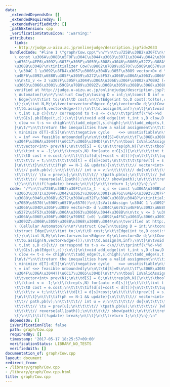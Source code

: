 ```yaml
---
data:
  _extendedDependsOn: []
  _extendedRequiredBy: []
  _extendedVerifiedWith: []
  _pathExtension: cpp
  _verificationStatusIcon: ':warning:'
  attributes:
    links:
    - http://judge.u-aizu.ac.jp/onlinejudge/description.jsp?id=2633
  bundledCode: "#line 1 \"graph/Cow.cpp\"\n/*\n\t\u725B\u30B2\u30FC\n\tx_t - x_s <=\
    \ const \u306A\u308B\u5F0F\u304C\u3044\u3063\u3071\u3044\u3042\u3063\u3066\u3001\
    \u6761\u4EF6\u3092\u307F\u305F\u3059\u3088\u3046\u306B\u5272\u308A\u632F\u308C\
    \u308B\u304B?\n\tinitializer Cow(\u9802\u70B9\u6570(\u5909\u6570\u6570))\n\tIsValidAssign\
    \ \u304C 1 \u3092\u8FD4\u3057\u3066\u304D\u305F\u3089 vector<D> d \u304C\u6761\
    \u4EF6\u3092\u6E80\u305F\u3059\u5272\u5F53\u306B\u306A\u3063\u3066\u3044\u308B\
    \n\n\tx_v <= 3 \u307F\u305F\u3044\u306A\u306E\u306F\u9802\u70B9Z (=0) \u3092\u4F5C\
    \u3063\u3066\u3001\u59CB\u70B9\u3092Z\u306B\u3059\u308B\u3068\u3088\u3044\n\n\t\
    verified at http://judge.u-aizu.ac.jp/onlinejudge/description.jsp?id=2633 (Cellular\
    \ Automaton)\n\n*/\nstruct Cow{\n\tusing D = int;\n\tconst D inf = 1e9;\n\tstruct\
    \ Edge{\n\t\tint to;\n\t\tD cost;\n\t\tEdge(int to,D cost):to(to),cost(cost){}\n\
    \t};\n\tint N,M;\n\tvector<vector<Edge>> G;\n\tvector<D> d;\n\tCow(int N):N(N){\n\
    \t\tG.assign(N,vector<Edge>());\n\t\td.assign(N,inf);\n\t}\n\tvoid add_edge(int\
    \ t,int s,D c){\t// correspond to t-s <= c\n//\t\tprintf(\"%d->%d   :%d\\n\",t,s,c);\n\
    \t\tG[s].pb(Edge(t,c));\n\t}\n\tvoid add_edge(int t,int s,D clow,D chigh){\t//\
    \ clow <= t-s <= chigh\n\t\tadd_edge(t,s,chigh);\n\t\tadd_edge(s,t,-clow);\n\t\
    }\n\t/*\n\t\treturn the inequalities have a valid assignment\n\t\tif satisfiable,\
    \ minimize d[T]-d[S]\n\n\t\tnegative cycle    <=> unsatisfiable\n\t\td[T] - d[S]\
    \ = inf <=> feasible unboundedly\n\n\t\td[S]=0\n\n\t\tT\u306B\u3088\u3089\u306A\
    \u304F\u306A\u3044?(\u6C17\u3065\u304D)\n\t*/\n\tbool IsValidAssign(int S = 0){\n\
    \t\tvector<int> prev(N);\n\t\td[S] = 0;\n\t\trep(ph,N){\n\t\t\tbool update = 0;\n\
    \t\t\tint v = -1;\n\t\t\trep(s,N) for(auto e:G[s]){\n\t\t\t\tint t = e.to;\n\t\
    \t\t\tD cost = e.cost;\n\t\t\t\tif(d[s]+cost < d[t]){\n\t\t\t\t\tupdate=1;\n\t\
    \t\t\t\tv = t;\n\t\t\t\t\td[t] = d[s]+cost;\n\t\t\t\t\tprev[t] = s;\n\t\t\t\t\
    }\n\t\t\t}\n\t\t\tif(ph == N-1 && update){\n\t\t\t\t// vector<int> path;\n\t\t\
    \t\t// path.pb(v);\n\t\t\t\t// int u = v;\n\t\t\t\t// do{\n\t\t\t\t// \tshow(u);\n\
    \t\t\t\t// \tu = prev[u];\n\t\t\t\t// \tpath.pb(u);\n\t\t\t\t// }while(u!=v);\n\
    \t\t\t\t// reverse(all(path));\n\t\t\t\t// show(path);\n\t\t\t\treturn 0;\n\t\t\
    \t}\n\t\t\tif(!update) break;\n\t\t}\n\t\treturn 1;\n\t}\n};\n"
  code: "/*\n\t\u725B\u30B2\u30FC\n\tx_t - x_s <= const \u306A\u308B\u5F0F\u304C\u3044\
    \u3063\u3071\u3044\u3042\u3063\u3066\u3001\u6761\u4EF6\u3092\u307F\u305F\u3059\
    \u3088\u3046\u306B\u5272\u308A\u632F\u308C\u308B\u304B?\n\tinitializer Cow(\u9802\
    \u70B9\u6570(\u5909\u6570\u6570))\n\tIsValidAssign \u304C 1 \u3092\u8FD4\u3057\
    \u3066\u304D\u305F\u3089 vector<D> d \u304C\u6761\u4EF6\u3092\u6E80\u305F\u3059\
    \u5272\u5F53\u306B\u306A\u3063\u3066\u3044\u308B\n\n\tx_v <= 3 \u307F\u305F\u3044\
    \u306A\u306E\u306F\u9802\u70B9Z (=0) \u3092\u4F5C\u3063\u3066\u3001\u59CB\u70B9\
    \u3092Z\u306B\u3059\u308B\u3068\u3088\u3044\n\n\tverified at http://judge.u-aizu.ac.jp/onlinejudge/description.jsp?id=2633\
    \ (Cellular Automaton)\n\n*/\nstruct Cow{\n\tusing D = int;\n\tconst D inf = 1e9;\n\
    \tstruct Edge{\n\t\tint to;\n\t\tD cost;\n\t\tEdge(int to,D cost):to(to),cost(cost){}\n\
    \t};\n\tint N,M;\n\tvector<vector<Edge>> G;\n\tvector<D> d;\n\tCow(int N):N(N){\n\
    \t\tG.assign(N,vector<Edge>());\n\t\td.assign(N,inf);\n\t}\n\tvoid add_edge(int\
    \ t,int s,D c){\t// correspond to t-s <= c\n//\t\tprintf(\"%d->%d   :%d\\n\",t,s,c);\n\
    \t\tG[s].pb(Edge(t,c));\n\t}\n\tvoid add_edge(int t,int s,D clow,D chigh){\t//\
    \ clow <= t-s <= chigh\n\t\tadd_edge(t,s,chigh);\n\t\tadd_edge(s,t,-clow);\n\t\
    }\n\t/*\n\t\treturn the inequalities have a valid assignment\n\t\tif satisfiable,\
    \ minimize d[T]-d[S]\n\n\t\tnegative cycle    <=> unsatisfiable\n\t\td[T] - d[S]\
    \ = inf <=> feasible unboundedly\n\n\t\td[S]=0\n\n\t\tT\u306B\u3088\u3089\u306A\
    \u304F\u306A\u3044?(\u6C17\u3065\u304D)\n\t*/\n\tbool IsValidAssign(int S = 0){\n\
    \t\tvector<int> prev(N);\n\t\td[S] = 0;\n\t\trep(ph,N){\n\t\t\tbool update = 0;\n\
    \t\t\tint v = -1;\n\t\t\trep(s,N) for(auto e:G[s]){\n\t\t\t\tint t = e.to;\n\t\
    \t\t\tD cost = e.cost;\n\t\t\t\tif(d[s]+cost < d[t]){\n\t\t\t\t\tupdate=1;\n\t\
    \t\t\t\tv = t;\n\t\t\t\t\td[t] = d[s]+cost;\n\t\t\t\t\tprev[t] = s;\n\t\t\t\t\
    }\n\t\t\t}\n\t\t\tif(ph == N-1 && update){\n\t\t\t\t// vector<int> path;\n\t\t\
    \t\t// path.pb(v);\n\t\t\t\t// int u = v;\n\t\t\t\t// do{\n\t\t\t\t// \tshow(u);\n\
    \t\t\t\t// \tu = prev[u];\n\t\t\t\t// \tpath.pb(u);\n\t\t\t\t// }while(u!=v);\n\
    \t\t\t\t// reverse(all(path));\n\t\t\t\t// show(path);\n\t\t\t\treturn 0;\n\t\t\
    \t}\n\t\t\tif(!update) break;\n\t\t}\n\t\treturn 1;\n\t}\n};\n"
  dependsOn: []
  isVerificationFile: false
  path: graph/Cow.cpp
  requiredBy: []
  timestamp: '2017-05-17 18:25:57+09:00'
  verificationStatus: LIBRARY_NO_TESTS
  verifiedWith: []
documentation_of: graph/Cow.cpp
layout: document
redirect_from:
- /library/graph/Cow.cpp
- /library/graph/Cow.cpp.html
title: graph/Cow.cpp
---
```

